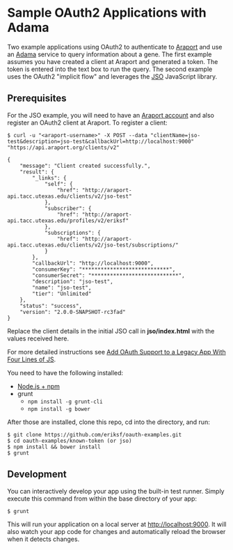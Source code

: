 # Sample OAuth2 Applications with Adama

Two example applications using OAuth2 to authenticate to [Araport](http://www.araport.org) and use an [Adama](https://github.com/Arabidopsis-Information-Portal/adama.git) service to query information about a gene.
The first example assumes you have created a client at Araport and generated a token. The token is entered into
the text box to run the query. The second example uses the OAuth2 "implicit flow" and leverages the [JSO](https://github.com/andreassolberg/jso)
JavaScript library.

## Prerequisites

For the JSO example, you will need to have an [Araport account](https://www.araport.org/user/register) and also register an OAuth2 client at Araport. To register a client:

```
$ curl -u "<araport-username>" -X POST --data "clientName=jso-test&description=jso-test&callbackUrl=http://localhost:9000" "https://api.araport.org/clients/v2"

{
    "message": "Client created successfully.",
    "result": {
        "_links": {
            "self": {
                "href": "http://araport-api.tacc.utexas.edu/clients/v2/jso-test"
            },
            "subscriber": {
                "href": "http://araport-api.tacc.utexas.edu/profiles/v2/eriksf"
            },
            "subscriptions": {
                "href": "http://araport-api.tacc.utexas.edu/clients/v2/jso-test/subscriptions/"
            }
        },
        "callbackUrl": "http://localhost:9000",
        "consumerKey": "****************************",
        "consumerSecret": "****************************",
        "description": "jso-test",
        "name": "jso-test",
        "tier": "Unlimited"
    },
    "status": "success",
    "version": "2.0.0-SNAPSHOT-rc3fad"
}
```

Replace the client details in the initial JSO call in **jso/index.html** with the values received here.

For more detailed instructions see [Add OAuth Support to a Legacy App With Four Lines of JS](https://www.araport.org/node/1308).

You need to have the following installed:

- [Node.js + npm](http://nodejs.org/)
- grunt
  - `npm install -g grunt-cli`
  - `npm install -g bower`

After those are installed, clone this repo, cd into the directory, and run:

```
$ git clone https://github.com/eriksf/oauth-examples.git
$ cd oauth-examples/known-token (or jso)
$ npm install && bower install
$ grunt
```

## Development

You can interactively develop your app using the built-in test runner. Simply
execute this command from within the base directory of your app:

```bash
$ grunt
```

This will run your application on a local server at
[http://localhost:9000](http://localhost:9000). It will also watch your
app code for changes and automatically reload the browser when it detects
changes.
